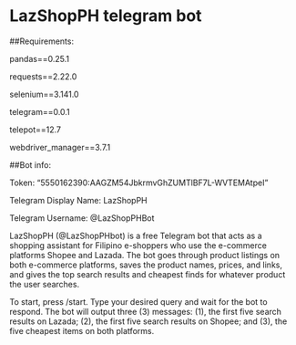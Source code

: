 # LazShopPH telegram bot
##Requirements:

pandas==0.25.1

requests==2.22.0

selenium==3.141.0

telegram==0.0.1

telepot==12.7

webdriver_manager==3.7.1


##Bot info:

Token: “5550162390:AAGZM54JbkrmvGhZUMTlBF7L-WVTEMAtpeI”

Telegram Display Name: LazShopPH

Telegram Username: @LazShopPHBot


LazShopPH (@LazShopPHbot) is a free Telegram bot that acts as a shopping assistant for Filipino e-shoppers who use the e-commerce platforms Shopee and Lazada. The bot goes through product listings on both e-commerce platforms, saves the product names, prices, and links, and gives the top search results and cheapest finds for whatever product the user searches. 

To start, press /start. Type your desired query and wait for the bot to respond. The bot will output three (3) messages: (1), the first five search results on Lazada; (2), the first five search results on Shopee; and (3), the five cheapest items on both platforms.
